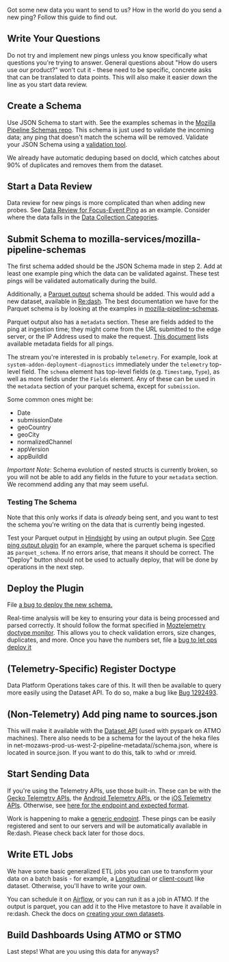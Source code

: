 Got some new data you want to send to us? How in the world do you send a new ping? Follow this guide
to find out.

Write Your Questions
--------------------
Do not try and implement new pings unless you know specifically what questions you're trying to
answer. General questions about "How do users use our product?" won't cut it - these need to be
specific, concrete asks that can be translated to data points. This will also make it easier down
the line as you start data review.

Create a Schema
---------------
Use JSON Schema to start with. See the examples schemas in the
[Mozilla Pipeline Schemas repo](https://github.com/mozilla-services/mozilla-pipeline-schemas/).
This schema is just used to validate the incoming data; any ping that doesn't match the schema
will be removed. Validate your JSON Schema using a
[validation tool](https://jsonschemalint.com/#/version/draft-04/markup/json).

We already have automatic deduping based on docId, which catches about 90% of duplicates and removes
them from the dataset.

Start a Data Review
-------------------
Data review for new pings is more complicated than when adding new probes. See
[Data Review for Focus-Event Ping](https://bugzilla.mozilla.org/show_bug.cgi?id=1347266)
as an example. Consider where the data falls in the
[Data Collection Categories](https://wiki.mozilla.org/Firefox/Data_Collection).

Submit Schema to mozilla-services/mozilla-pipeline-schemas
----------------------------------------------------------
The first schema added should be the JSON Schema made in step 2.
Add at least one example ping which the data can be validated against.
These test pings will be validated automatically during the build.

Additionally,
a [Parquet output](https://github.com/mozilla-services/mozilla-pipeline-schemas/blob/master/schemas/telemetry/core/core.9.parquetmr.txt)
schema should be added. This would add a new dataset, available in [Re:dash](https://sql.telemetry.mozilla.org).
The best documentation we have for the Parquet schema is by looking at the examples in
[mozilla-pipeline-schemas](https://github.com/mozilla-services/mozilla-pipeline-schemas).

Parquet output also has a `metadata` section. These are fields added to the ping at ingestion time;
they might come from the URL submitted to the edge server, or the IP Address used to make the request.
[This document](https://hsadmin.trink.com/dashboard_output/analysis.trink.telemetry_schema.parquet.txt)
lists available metadata fields for all pings.

The stream you're interested in is probably `telemetry`.
For example, look at `system-addon-deployment-diagnostics` immediately under the `telemetry` top-level
field. The `schema` element has top-level fields (e.g. `Timestamp`, `Type`), as well as more fields
under the `Fields` element. Any of these can be used in the `metadata` section of your parquet schema,
except for `submission`.

Some common ones might be:
- Date
- submissionDate
- geoCountry
- geoCity
- normalizedChannel
- appVersion
- appBuildId

*Important Note*: Schema evolution of nested structs is currently broken, so you will not be able to add
any fields in the future to your `metadata` section. We recommend adding any that may seem useful.

### Testing The Schema

Note that this only works if data is _already_ being sent, and you want to test the schema you're
writing on the data that is currently being ingested.

Test your Parquet output in [Hindsight](https://pipeline-cep.prod.mozaws.net/) by using
an output plugin. See [Core ping output plugin](https://bugzilla.mozilla.org/attachment.cgi?id=8829626)
for an example, where the parquet schema is specified as `parquet_schema`. If no errors
arise, that means it should be correct. The "Deploy" button should not be used to actually
deploy, that will be done by operations in the next step.

Deploy the Plugin
-----------------
File [a bug to deploy the new schema.](https://bugzilla.mozilla.org/show_bug.cgi?id=1333203)

Real-time analysis will be key to ensuring your data is being processed and parsed correctly.
It should follow the format specified in
[Moztelemetry doctype monitor](https://mozilla-services.github.io/lua_sandbox_extensions/moz_telemetry/sandboxes/heka/analysis/moz_telemetry_doctype_monitor.html).
This allows you to check validation errors, size changes, duplicates, and more. Once you have
the numbers set, file a
[bug to let ops deploy it](https://bugzilla.mozilla.org/show_bug.cgi?id=1356380)

(Telemetry-Specific) Register Doctype
-------------------------------------
Data Platform Operations takes care of this. It will then be available to query more easily using
the Dataset API. To do so, make a bug like
[Bug 1292493](https://bugzilla.mozilla.org/show_bug.cgi?id=1292493).

(Non-Telemetry) Add ping name to sources.json
-------------------------------------------
This will make it available with the [Dataset API](http://python-moztelemetry.readthedocs.io/en/stable/api.html#dataset) (used with pyspark on ATMO machines).
There also needs to be a schema for the layout of the heka files in
net-mozaws-prod-us-west-2-pipeline-metadata/<ping-name>/schema.json, where <ping-name> is located in source.json. If you want to do this, talk to
:whd or :mreid.

Start Sending Data
------------------
If you're using the Telemetry APIs, use those built-in. These can be with the
[Gecko Telemetry APIs](https://firefox-source-docs.mozilla.org/toolkit/components/telemetry/telemetry/collection/custom-pings.html),
the [Android Telemetry APIs](https://github.com/mozilla-mobile/telemetry-android), or the
[iOS Telemetry APIs](https://github.com/mozilla-mobile/telemetry-ios). Otherwise, see
[here for the endpoint and expected format](https://wiki.mozilla.org/CloudServices/DataPipeline/HTTPEdgeServerSpecification).

Work is happening to make a 
[generic endpoint](https://bugzilla.mozilla.org/show_bug.cgi?id=1363160).
These pings can be easily registered and sent to our servers and will
be automatically available in Re:dash. Please check back later for those docs.

Write ETL Jobs
--------------
We have some basic generalized ETL jobs you can use to transform your data on a batch basis - for example,
a [Longitudinal](https://github.com/mozilla/telemetry-batch-view/blob/master/src/main/scala/com/mozilla/telemetry/views/GenericLongitudinal.scala)
or [client-count](https://github.com/mozilla/telemetry-batch-view/blob/master/src/main/scala/com/mozilla/telemetry/views/GenericCountView.scala)
like dataset. Otherwise, you'll have to write your own.

You can schedule it on [Airflow](http://workflow.telemetry.mozilla.org/), or you can
run it as a job in ATMO. If the output is parquet, you can add it to the Hive metastore to have it
available in re:dash. Check the docs on [creating your own datasets](create_a_dataset.md).

Build Dashboards Using ATMO or STMO
-----------------------------------
Last steps! What are you using this data for anyways?
